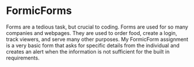 # FormicForms
Forms are a tedious task, but crucial to coding. Forms are used for so many companies and webpages. They are used to order food, create a login, track viewers, and serve many other purposes. My FormicForm assignment is a very basic form that asks for specific details from the individual and creates an alert when the information is not sufficient for the built in requirements. 
